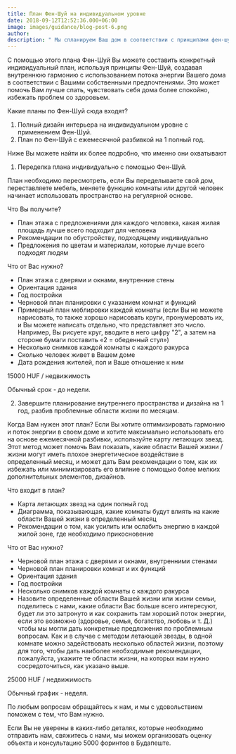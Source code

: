 ```yaml
---
title: План Фен-Шуй на индивидуальном уровне
date: 2018-09-12T12:52:36.000+06:00
image: images/guidance/blog-post-6.png
author: 
description: " Мы спланируем Ваш дом в соответствии с принципами фен-шуй, чтобы добиться наилучшего потока энергии и с этем изменить Вашу жизнь к лучшему"
---
```


С помощью этого плана Фен-Шуй Вы можете составить конкретный индивидуальный план, используя принципы Фен-Шуй, создавая внутреннюю гармонию с использованием потока энергии Вашего дома в соответствии с Вашими собственными предпочтениями. Это может помочь Вам лучше спать, чувствовать себя дома более спокойно, избежать проблем со здоровьем.

Какие планы по Фен-Шуй сюда входят?
1. Полный дизайн интерьера на индивидуальном уровне с применением Фен-Шуй.
2. План по Фен-Шуй с ежемесячной разбивкой на 1 полный год.

Ниже Вы можете найти их более подробно, что именно они охватывают

1. Переделка плана индивидуально с помощью Фен-Шуй.

План необходимо пересмотреть, если Вы переделываете свой дом, переставляете мебель, меняете функцию комнаты или другой человек начинает использовать пространство на регулярной основе.

Что Вы получите?
- План этажа с предложениями для каждого человека, какая жилая площадь лучше всего подходит для человека
- Рекомендации по обустройству, подходящему индивидуально
- Предложения по цветам и материалам, которые лучше всего подходят людям

Что от Вас нужно?
- План этажа с дверями и окнами, внутренние стены
- Ориентация здания
- Год постройки
- Черновой план планировки с указанием комнат и функций
- Примерный план меблировки каждой комнаты (если Вы не можете нарисовать, то также хорошо нарисовать круги, пронумеровать их, и Вы можете написать отдельно, что представляет это число. Например, Вы рисуете круг, вводите в него цифру "2", а затем на стороне бумаги поставить «2 = обеденный стул»)
- Несколько снимков каждой комнаты с каждого ракурса
- Сколько человек живет в Вашем доме
- Дата рождения жителей, пол и Ваше отношение к ним

15000 HUF / недвижимость

Обычный срок - до недели.

2. Завершите планирование внутреннего пространства и дизайна на 1 год, разбив проблемные области жизни по месяцам.

Когда Вам нужен этот план?
Если Вы хотите оптимизировать гармонию и поток энергии в своем доме и хотите максимально использовать его на основе ежемесячной разбивки, используйте карту летающих звезд.
Этот метод может помочь Вам показать, какие области Вашей жизни / жизни могут иметь плохое энергетическое воздействие в определенный месяц, и может дать Вам рекомендации о том, как их избежать или минимизировать его влияние с помощью более мелких дополнительных элементов, дизайнов.

Что входит в план?
- Карта летающих звезд на один полный год
- Диаграмма, показывающая, какие комнаты будут влиять на какие области Вашей жизни в определенный месяц
- Рекомендации о том, как усилить или ослабить энергию в каждой жилой зоне, где необходимо прикосновение

Что от Вас нужно?
- Черновой план этажа с дверями и окнами, внутренними стенами
- Черновой план планировки комнат и их функций
- Ориентация здания
- Год постройки
- Несколько снимков каждой комнаты с каждого ракурса
- Назовите определенные области Вашей жизни или жизни семьи, поделитесь с нами, какие области Вас больше всего интересуют, будет ли это затронуто и как сохранить там хороший поток энергии, если это возможно (здоровье, семья, богатство, любовь и т. Д.) чтобы мы могли дать конкретные предложения по проблемным вопросам. Как и в случае с методом летающей звезды, в одной комнате можно задействовать несколько областей жизни, поэтому для того, чтобы дать наиболее необходимые рекомендации, пожалуйста, укажите те области жизни, на которых нам нужно сосредоточиться, как указано выше.

25000 HUF / недвижимость

Обычный график - неделя.

По любым вопросам обращайтесь к нам, и мы с удовольствием поможем с тем, что Вам нужно.

Если Вы не уверены в каких-либо деталях, которые необходимо отправить нам, свяжитесь с нами, мы можем организовать оценку объекта и консультацию 5000 форинтов в Будапеште. 